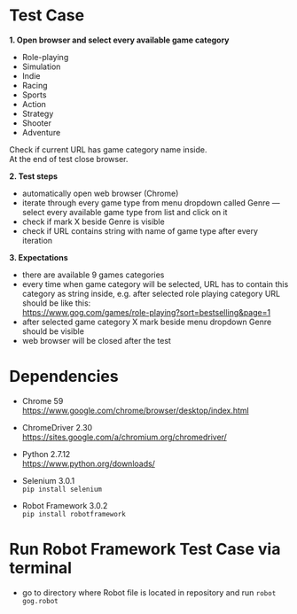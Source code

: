 # Test Case

**1. Open browser and select every available game category**  
- Role-playing  
- Simulation  
- Indie  
- Racing  
- Sports  
- Action  
- Strategy  
- Shooter  
- Adventure  

Check if current URL has game category name inside.  
At the end of test close browser.

**2. Test steps**  
- automatically open web browser (Chrome)  
- iterate through every game type from menu dropdown called Genre — select every available game type from list and click on it  
- check if mark X beside Genre is visible  
- check if URL contains string with name of game type after every iteration 

**3. Expectations**  
- there are available 9 games categories  
- every time when game category will be selected, URL has to contain this category as string inside, e.g. after selected role playing category URL should be like this:  
https://www.gog.com/games/role-playing?sort=bestselling&page=1  
- after selected game category X mark beside menu dropdown Genre should be visible  
- web browser will be closed after the test 


# Dependencies
- Chrome 59  
https://www.google.com/chrome/browser/desktop/index.html

- ChromeDriver 2.30  
https://sites.google.com/a/chromium.org/chromedriver/

- Python 2.7.12    
https://www.python.org/downloads/

- Selenium 3.0.1   
<code>pip install selenium</code>  

- Robot Framework 3.0.2  
<code>pip install robotframework</code>  


# Run Robot Framework Test Case via terminal
- go to directory where Robot file is located in repository and run <code>robot gog.robot</code>
